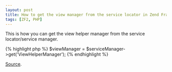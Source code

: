 ```yaml
---
layout: post
title: How to get the view manager from the service locator in Zend Framework 2
tags: [ZF2, PHP]
---
```


This is how you can get the view helper manager from the service locator/service manager.

{% highlight php %}
$viewManager = $serviceManager->get('ViewHelperManager');
{% endhighlight %}

[Source](https://juriansluiman.nl/article/120/using-zend-framework-service-managers-in-your-application).
